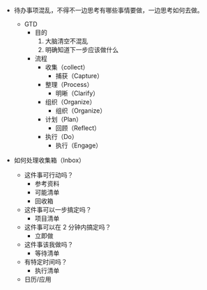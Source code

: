 - 待办事项混乱，不得不一边思考有哪些事情要做，一边思考如何去做。
	- GTD
		- 目的
			1. 大脑清空不混乱
			2. 明确知道下一步应该做什么
		- 流程
			- 收集（collect）
				- 捕获（Capture）
			- 整理（Process）
				- 明晰（Clarify）
			- 组织（Organize）
				- 组织（Organize）
			- 计划（Plan）
				- 回顾（Reflect）
			- 执行（Do）
				- 执行（Engage）


- 如何处理收集箱（Inbox）
	- 这件事可行动吗？
		- 参考资料
		- 可能清单
		- 回收箱
	- 这件事可以一步搞定吗？
		- 项目清单
	- 这件事可以在 2 分钟内搞定吗？
		- 立即做
	- 这件事该我做吗？
		- 等待清单
	- 有特定时间吗？
		- 执行清单
	- 日历/应用

